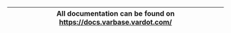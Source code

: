 | All documentation can be found on <https://docs.varbase.vardot.com/> |
| -------------------------------------------------------------------- |